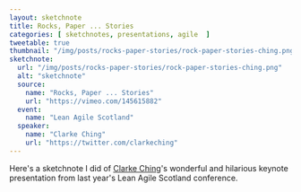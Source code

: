 ```yaml
---
layout: sketchnote
title: Rocks, Paper ... Stories
categories: [ sketchnotes, presentations, agile  ]
tweetable: true
thumbnail: "/img/posts/rocks-paper-stories/rock-paper-stories-ching.png"
sketchnote:
  url: "/img/posts/rocks-paper-stories/rock-paper-stories-ching.png"
  alt: "sketchnote"
  source:
    name: "Rocks, Paper ... Stories"
    url: "https://vimeo.com/145615882"
  event:
    name: "Lean Agile Scotland"
  speaker:
    name: "Clarke Ching"
    url: "https://twitter.com/clarkeching"
---
```


Here's a sketchnote I did of <a href="https://twitter.com/clarkeching" >Clarke Ching</a>'s 
wonderful and hilarious keynote presentation from last year's Lean 
Agile Scotland conference.
